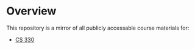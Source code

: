 # Overview

This repository is a mirror of all publicly accessable course materials for:

  - [CS 330](./)
